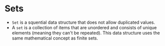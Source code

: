 # Sets

- `Set` is a squential data structure that does not allow duplicated values.
- A `set` is a collection of items that are unordered and consists of unique elements (meaning they can't be repeated). This data structure uses the same mathematical concept as finite sets.
